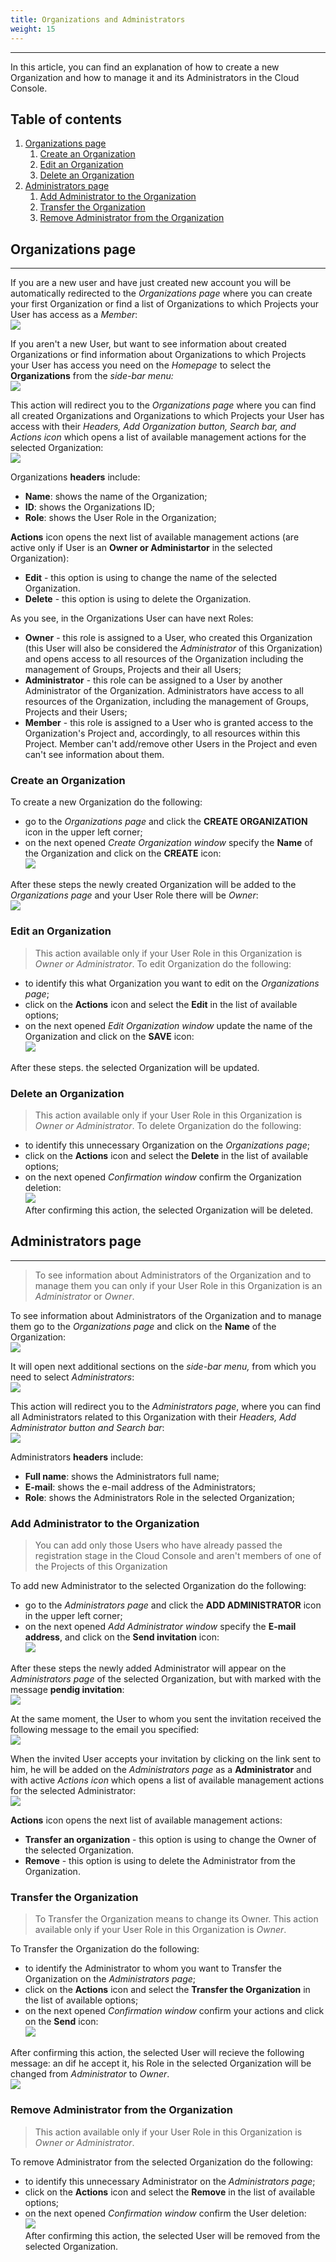 ```yaml
---
title: Organizations and Administrators
weight: 15
---
```

___
In this article, you can find an explanation of how to create a new Organization and how to manage it and its Administrators in the Cloud Console.

## Table of contents

1. [Organizations page](#org-page)
   1. [Create an Organization](#create-org)
   2. [Edit an Organization](#edit-org)
   3. [Delete an Organization](#delete-org)
2. [Administrators page](#admin-page)
   1. [Add Administrator to the Organization](#add-admin)
   2. [Transfer the Organization](#transfer-org)
   3. [Remove Administrator from the Organization](#remove-admin)


## Organizations page <a id="org-page"></a>
___ 
If you are a new user and have just created new account you will be automatically redirected to the *Organizations page* where you can create your first Organization or find a list of Organizations to which Projects your User has access as a *Member*:  
![](../../assets/images/organizations/1-org.png?classes=border,shadow)  

If you aren't a new User, but want to see information about created Organizations or find information about Organizations to which Projects your User has access you need on the *Homepage* to select the **Organizations** from the *side-bar menu:*  
![](../../assets/images/organizations/2-org.png?classes=border,shadow)  

This action will redirect you to the *Organizations page* where you can find all created Organizations and Organizations to which Projects your User has access with their *Headers, Add Organization button, Search bar, and Actions icon* which opens a list of available management actions for the selected Organization:  
![](../../assets/images/organizations/3-org.png?classes=border,shadow)  

Organizations **headers** include:  
- **Name**: shows the name of the Organization;  
- **ID**: shows the Organizations ID;  
- **Role**: shows the User Role in the Organization;  

**Actions** icon opens the next list of available management actions (are active only if User is an **Owner or Administartor** in the selected Organization):  
- **Edit** - this option is using to change the name of the selected Organization.  
- **Delete** - this option is using to delete the Organization.  

As you see, in the Organizations User can have next Roles:  
- **Owner** - this role is assigned to a User, who created this Organization (this User will also be considered the *Administrator* of this Organization) and opens access to all resources of the Organization including the management of Groups, Projects and their all Users;  
- **Administrator** - this role can be assigned to a User by another Administrator of the Organization. Administrators have access to all resources of the Organization, including the management of Groups, Projects and their Users;  
- **Member** - this role is assigned to a User who is granted access to the Organization's Project and, accordingly, to all resources within this Project. Member can't add/remove other Users in the Project and even can't see information about them.  

### Create an Organization <a id="create-org"></a>  
To create a new Organization do the following:  
- go to the *Organizations page* and click the **CREATE ORGANIZATION** icon in the upper left corner;  
- on the next opened *Create Organization window* specify the **Name** of the Organization and click on the **CREATE** icon:  
![](../../assets/images/organizations/5-org.png?classes=border,shadow)  

After these steps the newly created Organization will be added to the *Organizations page* and your User Role there will be *Owner*:  
![](../../assets/images/organizations/6-org.png?classes=border,shadow)  

### Edit an Organization <a id="edit-org"></a>
>This action available only if your User Role in this Organization is *Owner or Administrator*.
To edit Organization do the following:
- to identify this what Organization you want to edit on the *Organizations page*;   
- click on the **Actions** icon and select the **Edit** in the list of available options;    
- on the next opened *Edit Organization window* update the name of the Organization and click on the **SAVE** icon:    
![](../../assets/images/organizations/20-org.png?classes=border,shadow)     

After these steps. the selected Organization will be updated.

### Delete an Organization <a id="delete-org"></a>
>This action available only if your User Role in this Organization is *Owner or Administrator*.
To delete Organization do the following:
- to identify this unnecessary Organization on the *Organizations page*;   
- click on the **Actions** icon and select the **Delete** in the list of available options;    
- on the next opened *Confirmation window* confirm the Organization deletion:    
![](../../assets/images/organizations/19-org.png?classes=border,shadow)     
After confirming this action, the selected Organization will be deleted.

## Administrators page <a id="admin-page"></a>
___
>To see information about Administrators of the Organization and to manage them you can only if your User Role in this Organization is an *Administrator* or *Owner*.    

To see information about Administrators of the Organization and to manage them go to the *Organizations page* and  click on the **Name** of the Organization:  
![](../../assets/images/organizations/7-org.png?classes=border,shadow)  

It will open next additional sections on the *side-bar menu,* from which you need to select *Administrators*:  
![](../../assets/images/organizations/8-org.png?classes=border,shadow)  

This action will redirect you to the *Administrators page*, where you can find all Administrators related to this Organization with their *Headers, Add Administrator button and Search bar*:  
![](../../assets/images/organizations/9-org.png?classes=border,shadow)  

Administrators **headers** include:  
- **Full name**: shows the Administrators full name;   
- **E-mail**: shows the e-mail address of the Administrators;   
- **Role**: shows the Administrators Role in the selected Organization;  

### Add Administrator to the Organization <a id="add-admin"></a> 
>You can add only those Users who have already passed the registration stage in the Cloud Console and aren't members of one of the Projects of this Organization    

To add new Administrator to the selected Organization do the following:   
- go to the *Administrators page* and click the **ADD ADMINISTRATOR** icon in the upper left corner;           
- on the next opened *Add Administrator window* specify the **E-mail address**, and click on the **Send invitation** icon:      
![](../../assets/images/organizations/11-org.png?classes=border,shadow)    

After these steps the newly added Administrator will appear on the *Administrators page* of the selected Organization, but with marked with the message **pendig invitation**:  
![](../../assets/images/organizations/12-org.png?classes=border,shadow)  

At the same moment, the User to whom you sent the invitation received the following message to the email you specified:    
![](../../assets/images/organizations/13-org.png?classes=border,shadow)  

When the invited User accepts your invitation by clicking on the link sent to him, he will be  added on the *Administrators page* as a **Administrator** and with active *Actions icon* which opens a list of available management actions for the selected Administrator:  
![](../../assets/images/organizations/14-org.png?classes=border,shadow)  

**Actions** icon opens the next list of available management actions:  
- **Transfer an organization** - this option is using to change the Owner of the selected Organization.  
- **Remove** - this option is using to delete the Administrator from the Organization.  

### Transfer the Organization  <a id="transfer-org"></a>
>To Transfer the Organization means to change its Owner.
>This action available only if your User Role in this Organization is *Owner*. 

To Transfer the Organization do the following:  
- to identify the Administrator to whom you want to Transfer the Organization on the *Administrators page*;    
- click on the **Actions** icon and select the **Transfer the Organization** in the list of available options;    
- on the next opened *Confirmation window* confirm your actions and click on the **Send** icon:      
![](../../assets/images/organizations/17-org.png?classes=border,shadow)     

After confirming this action, the selected User will recieve the following message: an dif he accept it, his Role in the selected Organization will be changed from *Administrator* to *Owner*.    
![](../../assets/images/organizations/18-org.png?classes=border,shadow)   

### Remove Administrator from the Organization <a id="remove-admin"></a> 
>This action available only if your User Role in this Organization is *Owner or Administrator*.

To remove Administrator from the selected Organization do the following:
- to identify this unnecessary Administrator on the *Administrators page*;   
- click on the **Actions** icon and select the **Remove** in the list of available options;    
- on the next opened *Confirmation window* confirm the User deletion:    
![](../../assets/images/organizations/16-org.png?classes=border,shadow)     
After confirming this action, the selected User will be removed from the selected Organization.


